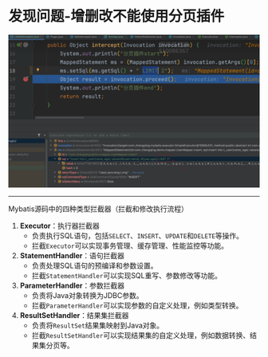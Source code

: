 # 发现问题-增删改不能使用分页插件

![](./images/52-发现问题-增删改不能使用分页插件_1738642675253.png)

---

Mybatis源码中的四种类型拦截器（拦截和修改执行流程）

1. **Executor**：执行器拦截器
    - 负责执行SQL语句，包括`SELECT`、`INSERT`、`UPDATE`和`DELETE`等操作。
    - 拦截`Executor`可以实现事务管理、缓存管理、性能监控等功能。
2. **StatementHandler**：语句拦截器
    - 负责处理SQL语句的预编译和参数设置。
    - 拦截`StatementHandler`可以实现SQL重写、参数修改等功能。
3. **ParameterHandler**：参数拦截器
    - 负责将Java对象转换为JDBC参数。
    - 拦截`ParameterHandler`可以实现参数的自定义处理，例如类型转换。
4. **ResultSetHandler**：结果集拦截器
    - 负责将`ResultSet`结果集映射到Java对象。
    - 拦截`ResultSetHandler`可以实现结果集的自定义处理，例如数据转换、结果集分页等。
